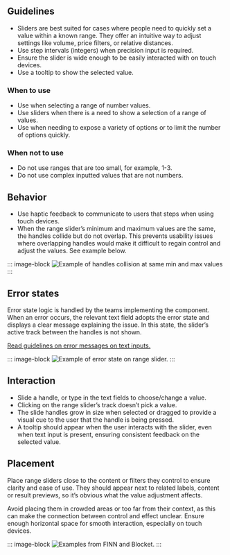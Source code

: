 ## Guidelines

- Sliders are best suited for cases where people need to quickly set a value within a known range. They offer an intuitive way to adjust settings like volume, price filters, or relative distances.
- Use step intervals (integers) when precision input is required.
- Ensure the slider is wide enough to be easily interacted with on touch devices.
- Use a tooltip to show the selected value.

### When to use

- Use when selecting a range of number values.
- Use sliders when there is a need to show a selection of a range of values.
- Use when needing to expose a variety of options or to limit the number of options quickly.

### When not to use

- Do not use ranges that are too small, for example, 1-3.
- Do not use complex inputted values that are not numbers.


## Behavior

- Use haptic feedback to communicate to users that steps when using touch devices.
- When the range slider’s minimum and maximum values are the same, the handles collide but do not overlap. This prevents usability issues where overlapping handles would make it difficult to regain control and adjust the values. See example below.

::: image-block
![Example of handles collision at same min and max values](/components/rangeslider/style-behaviour.svg)
:::

## Error states

Error state logic is handled by the teams implementing the component. When an error occurs, the relevant text field adopts the error state and displays a clear message explaining the issue. In this state, the slider’s active track between the handles is not shown.

[Read guidelines on error messages on text inputs.](https://www.astro-contentguide.com/05b2d7be6/p/58387b-text-input)

::: image-block
![Example of error state on range slider.](/components/rangeslider/style-error-states.svg)
:::

## Interaction

- Slide a handle, or type in the text fields to choose/change a value.
- Clicking on the range slider’s track doesn’t pick a value.
- The slide handles grow in size when selected or dragged to provide a visual cue to the user that the handle is being pressed.
- A tooltip should appear when the user interacts with the slider, even when text input is present, ensuring consistent feedback on the selected value.

## Placement

Place range sliders close to the content or filters they control to ensure clarity and ease of use. They should appear next to related labels, content or result previews, so it’s obvious what the value adjustment affects.

Avoid placing them in crowded areas or too far from their context, as this can make the connection between control and effect unclear. Ensure enough horizontal space for smooth interaction, especially on touch devices.

::: image-block
![Examples from FINN and Blocket.](/components/rangeslider/usage-placement.svg)
:::